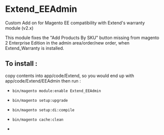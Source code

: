 # Extend_EEAdmin
Custom Add on for Magento EE compatibility with Extend's warranty module (v2.x)

This module fixes the "Add Products By SKU" button missing from magento 2 Enterprise Edition in the admin area/order/new order, when Extend_Warranty is installed.

## To install :

copy contents into app/code/Extend, so you would end up with app/code/Extend/EEAdmin
then run :
- ``bin/magento module:enable Extend_EEAdmin``
- ``bin/magento setup:upgrade``
- ``bin/magento setup:di:compile``
- ``bin/magento cache:clean``

- 
